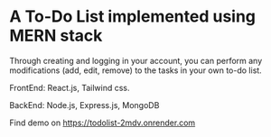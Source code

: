 # A To-Do List implemented using MERN stack 

Through creating and logging in your account, you can perform any modifications (add, edit, remove) to the tasks in your own to-do list.

<p>FrontEnd: React.js, Tailwind css.</p>
<p>BackEnd: Node.js, Express.js, MongoDB</p>

Find demo on https://todolist-2mdv.onrender.com
